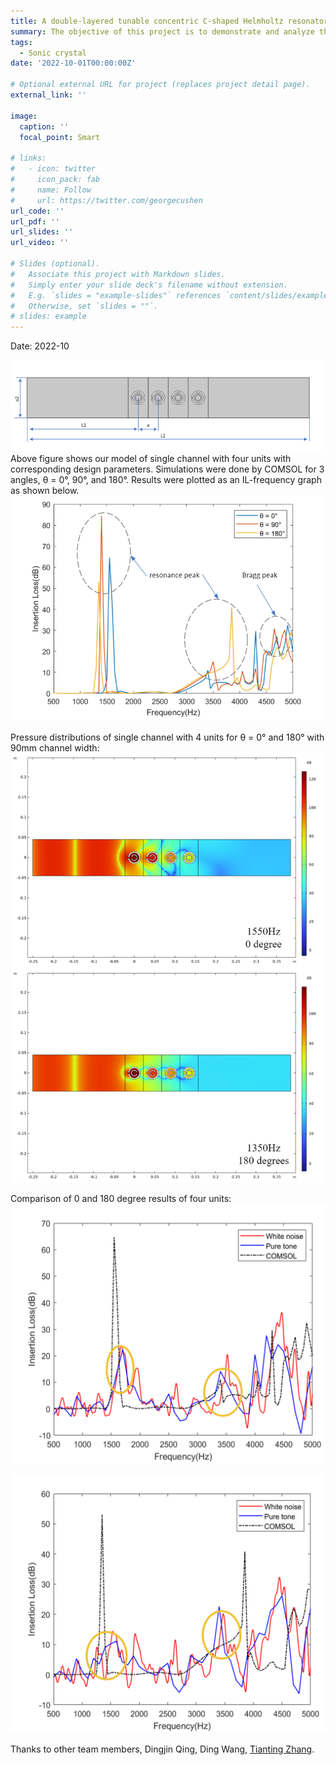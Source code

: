 ```yaml
---
title: A double-layered tunable concentric C-shaped Helmholtz resonators
summary: The objective of this project is to demonstrate and analyze the effect of applying tunable double C-shaped concentric Helmholtz resonators into sonic crystals.
tags:
  - Sonic crystal
date: '2022-10-01T00:00:00Z'

# Optional external URL for project (replaces project detail page).
external_link: ''

image:
  caption: ''
  focal_point: Smart

# links:
#   - icon: twitter
#     icon_pack: fab
#     name: Follow
#     url: https://twitter.com/georgecushen
url_code: ''
url_pdf: ''
url_slides: ''
url_video: ''

# Slides (optional).
#   Associate this project with Markdown slides.
#   Simply enter your slide deck's filename without extension.
#   E.g. `slides = "example-slides"` references `content/slides/example-slides.md`.
#   Otherwise, set `slides = ""`.
# slides: example
---
```

Date: 2022-10

![Geometry](./geometry.png)
Above figure shows our model of single channel with four units with corresponding design parameters. Simulations were done by COMSOL for 3 angles, θ = 0°, 90°, and 180°. Results were plotted as an IL-frequency graph as shown below.
![simulation1](./simulation1.png)

Pressure distributions of single channel with 4 units for θ = 0° and 180° with 90mm channel width:
![simulation2](./simulation2.png)

Comparison of 0 and 180 degree results of four units:
![experiment1](./experiment1.png)

![experiment2](./experiment2.png)

Thanks to other team members, Dingjin Qing, Ding Wang, [Tianting Zhang](https://www.linkedin.com/in/tianting-zhang-265a73205/).
